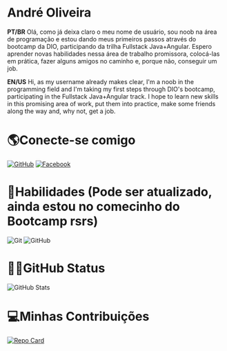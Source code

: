 # André Oliveira
**PT/BR** Olá, como já deixa claro o meu nome de usuário, sou noob na área de programação e estou dando meus primeiros passos através do bootcamp da DIO, participando da trilha Fullstack Java+Angular. Espero aprender novas habilidades nessa área de trabalho promissora, colocá-las em prática, fazer alguns amigos no caminho e, porque não, conseguir um job.

**EN/US** Hi, as my username already makes clear, I'm a noob in the programming field and I'm taking my first steps through DIO's bootcamp, participating in the Fullstack Java+Angular track. I hope to learn new skills in this promising area of work, put them into practice, make some friends along the way and, why not, get a job.
# 🌎Conecte-se comigo
[![GitHub](https://img.shields.io/badge/Github-000?style=for-the-badge&logo=Github&logoColor=0E76A8)](https://github.com/thenoobcoder86) [![Facebook](https://img.shields.io/badge/Facebook-000?style=for-the-badge&logo=facebook)](https://www.facebook.com/andre.oliveira886/)
# 🥋Habilidades (Pode ser atualizado, ainda estou no comecinho do Bootcamp rsrs)
![Git](https://img.shields.io/badge/git-%23F05033.svg?style=for-the-badge&logo=git&logoColor=white) ![GitHub](https://img.shields.io/badge/github-%23121011.svg?style=for-the-badge&logo=github&logoColor=white)

# 👶🏻GitHub Status
![GitHub Stats](https://github-readme-stats.vercel.app/api?username=thenoobcoder86&theme=tokyonight&show_icons=true)

# 💻Minhas Contribuições
[![Repo Card](https://github-readme-stats.vercel.app/api/pin/?username=thenoobcoder86&repo=dio-lab-open-source&theme=tokyonight&show_icons=true)](https://github.com/thenoobcoder86/dio-lab-open-source)